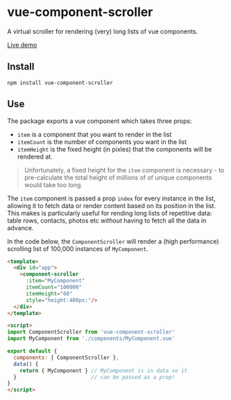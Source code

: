 # vue-component-scroller
A virtual scroller for rendering (very) long lists of vue components.

[Live demo](https://tim-lyon.github.io/vue-component-scroller/)

## Install
`npm install vue-component-scroller`

## Use
The package exports a vue component which takes three props:
 - `item` is a component that you want to render in the list
 - `itemCount` is the number of components you want in the list
 - `itemHeight` is the fixed height (in pixles) that the components will be rendered at.
 
>Unfortunately, a fixed height for the `item` component is necessary - to pre-calculate the total height of millions of of unique components would take too long.

The `item` component is passed a prop `index` for every instance in the list, allowing it to fetch data or render content based on its position in the list. This makes is particularly useful for rending long lists of repetitive data: table rows, contacts, photos etc *without* having to fetch all the data in advance.

In the code below, the `ComponentScroller` will render a (high performance) scrolling list of 100,000 instances of  `MyComponent`.

```html
<template>
  <div id="app">
    <component-scroller
      :item="MyComponent"
	  itemCount="100000"
	  itemHeight="60"
	  style="height:400px;"/>
  </div>
</template>

<script>
import ComponentScroller from 'vue-component-scroller'
import MyComponent from './components/MyComponent.vue'

export default {
  components: {	ComponentScroller },
  data() {
    return { MyComponent } // MyComponent is in data so it
  }                        // can be passed as a prop!
}
</script>
```
